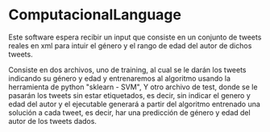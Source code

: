 # ComputacionalLanguage

Este software espera recibir un input que consiste en un conjunto de tweets reales 
en xml para intuir el género y el rango de edad del autor de dichos tweets.

Consiste en dos archivos, uno de training, al cual se le darán los tweets indicando su género y edad y entrenaremos
al algoritmo usando la herramienta de python "sklearn - SVM",
Y otro archivo de test, donde se le pasarán los tweets sin estar etiquetados, es decir, sin indicar el genero y edad del autor
y el ejecutable generará a partir del algoritmo entrenado una solución a cada tweet, es decir, har una predicción 
de género y edad del autor de los tweets dados.
